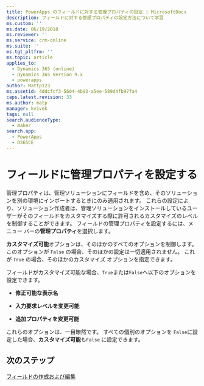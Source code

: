 ```yaml
---
title: PowerApps のフィールドに対する管理プロパティの設定 | MicrosoftDocs
description: フィールドに対する管理プロパティの設定方法について学習
ms.custom: ''
ms.date: 06/19/2018
ms.reviewer: ''
ms.service: crm-online
ms.suite: ''
ms.tgt_pltfrm: ''
ms.topic: article
applies_to:
  - Dynamics 365 (online)
  - Dynamics 365 Version 9.x
  - powerapps
author: Mattp123
ms.assetid: 4ddcfcf3-5604-4b93-a5ee-589d4fb97fa4
caps.latest.revision: 33
ms.author: matp
manager: kvivek
tags: null
search.audienceType:
  - maker
search.app:
  - PowerApps
  - D365CE
---
```

# <a name="set-managed-properties-for-fields"></a>フィールドに管理プロパティを設定する

<a name="BKMK_SettingManagedProperties"></a>   

 管理プロパティは、管理ソリューションにフィールドを含め、そのソリューションを別の環境にインポートするときにのみ適用されます。 これらの設定により、ソリューション作成者は、管理ソリューションをインストールしているユーザーがそのフィールドをカスタマイズする際に許可されるカスタマイズのレベルを制御することができます。 フィールドの管理プロパティを設定するには、メニュー バーの**管理プロパティ**を選択します。  
  
 **カスタマイズ可能**オプションは、そのほかのすべてのオプションを制御します。 このオプションが `False` の場合、そのほかの設定は一切適用されません。 これが `True` の場合、そのほかのカスタマイズ オプションを指定できます。  
  
 フィールドがカスタマイズ可能な場合、`True`または`False`へ以下のオプションを設定できます。  
  
- **修正可能な表示名**  
  
- **入力要求レベルを変更可能**  
  
- **追加プロパティを変更可能**  
  
 これらのオプションは、一目瞭然です。 すべての個別のオプションを `False`に設定した場合、**カスタマイズ可能**も`False` に設定できます。  

 ## <a name="next-steps"></a>次のステップ

 [フィールドの作成および編集](create-edit-fields.md)
